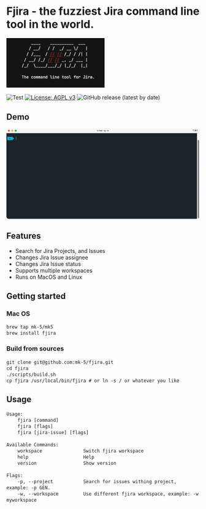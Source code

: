 # Fjira - the fuzziest Jira command line tool in the world.

<img src="fjira.png" alt="drawing" width="256"/>

![Test](https://github.com/mk-5/fjira/actions/workflows/tests.yml/badge.svg)
[![License: AGPL v3](https://img.shields.io/badge/License-AGPL%20v3-blue.svg)](https://github.com/mk-5/fjira/blob/master/LICENSE)
![GitHub release (latest by date)](https://img.shields.io/github/v/release/mk-5/fjira)

## Demo

![Fjira Demo](demo.gif)

## Features

- Search for Jira Projects, and Issues
- Changes Jira Issue assignee
- Changes Jira Issue status
- Supports multiple workspaces
- Runs on MacOS and Linux

## Getting started

### Mac OS

```shell
brew tap mk-5/mk5
brew install fjira
```

### Build from sources

```shell
git clone git@github.com:mk-5/fjira.git
cd fjira
./scripts/build.sh
cp fjira /usr/local/bin/fjira # or ln -s / or whatever you like
```

## Usage

```shell
Usage:
    fjira [command]
    fjira [flags]
    fjira [jira-issue] [flags]

Available Commands:
    workspace               Switch fjira workspace
    help               	    Help
    version                 Show version

Flags:
    -p, --project           Search for issues withing project, example: -p GEN.
    -w, --workspace         Use different fjira workspace, example: -w myworkspace
```
